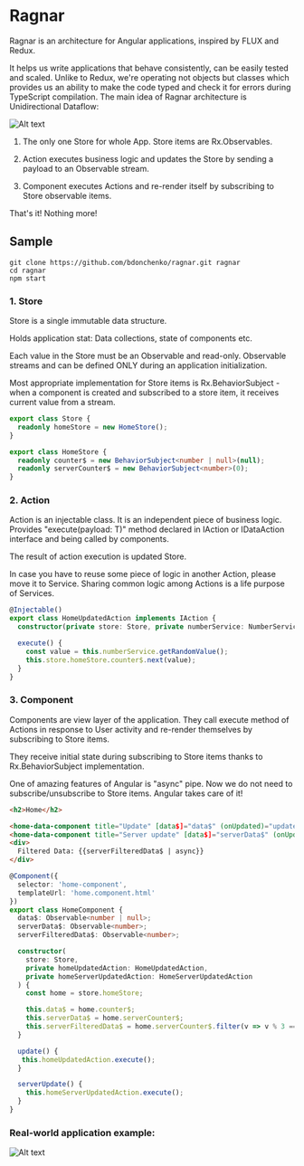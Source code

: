 # Ragnar

Ragnar is an architecture for Angular applications, inspired by FLUX and Redux. 

It helps us write applications that behave consistently, can be easily tested and scaled. Unlike to Redux, we're operating not objects but classes which provides us an ability to make the code typed and check it for errors during TypeScript compilation. The main idea of Ragnar architecture is Unidirectional Dataflow:

![Alt text](/readme/simple_arch.png?raw=true)

1. The only one Store for whole App. Store items are Rx.Observables.

2. Action executes business logic and updates the Store by sending a payload to an Observable stream.

3. Component executes Actions and re-render itself by subscribing to Store observable items.

That's it! Nothing more!

## Sample

```
git clone https://github.com/bdonchenko/ragnar.git ragnar
cd ragnar
npm start
```

### 1. Store

Store is a single immutable data structure.

Holds application stat: Data collections, state of components etc.

Each value in the Store must be an Observable and read-only. Observable streams and can be defined ONLY during an application initialization.

Most appropriate implementation for Store items is Rx.BehaviorSubject - when a component is created and subscribed to a store item, it receives current value from a stream.

``` typescript
export class Store {
  readonly homeStore = new HomeStore();
}

export class HomeStore {
  readonly counter$ = new BehaviorSubject<number | null>(null);
  readonly serverCounter$ = new BehaviorSubject<number>(0);
}
```

### 2. Action

Action is an injectable class. It is an independent piece of business logic. Provides "execute(payload: T)" method declared in IAction or IDataAction interface and being called by components. 

The result of action execution is updated Store.

In case you have to reuse some piece of logic in another Action, please move it to Service. Sharing common logic among Actions is a life purpose of Services.

``` typescript
@Injectable()
export class HomeUpdatedAction implements IAction {
  constructor(private store: Store, private numberService: NumberService) {}

  execute() {
    const value = this.numberService.getRandomValue();
    this.store.homeStore.counter$.next(value);
  }
}
```

### 3. Component

Components are view layer of the application. They call execute method of Actions in response to User activity and re-render themselves by subscribing to Store items.

They receive initial state during subscribing to Store items thanks to Rx.BehaviorSubject implementation.

One of amazing features of Angular is "async" pipe. Now we do not need to subscribe/unsubscribe to Store items. Angular takes care of it!

``` html
<h2>Home</h2>

<home-data-component title="Update" [data$]="data$" (onUpdated)="update($event)"></home-data-component>
<home-data-component title="Server update" [data$]="serverData$" (onUpdated)="serverUpdate($event)"></home-data-component>
<div>
  Filtered Data: {{serverFilteredData$ | async}}
</div>
```

```typescript
@Component({
  selector: 'home-component',
  templateUrl: 'home.component.html'
})
export class HomeComponent {
  data$: Observable<number | null>;
  serverData$: Observable<number>;
  serverFilteredData$: Observable<number>;

  constructor(
    store: Store,
    private homeUpdatedAction: HomeUpdatedAction,
    private homeServerUpdatedAction: HomeServerUpdatedAction
  ) {
    const home = store.homeStore;

    this.data$ = home.counter$;
    this.serverData$ = home.serverCounter$;
    this.serverFilteredData$ = home.serverCounter$.filter(v => v % 3 === 0);
  }

  update() {
   this.homeUpdatedAction.execute();
  }

  serverUpdate() {
    this.homeServerUpdatedAction.execute();
  }
}
```


### Real-world application example:

![Alt text](/readme/complicated_arch.png?raw=true)